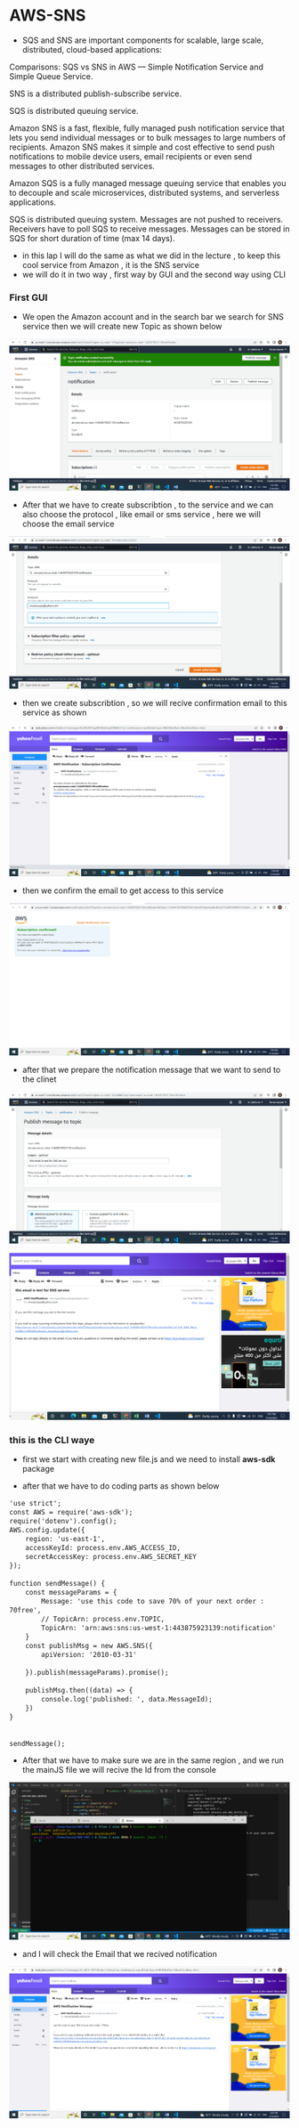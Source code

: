 # AWS-SNS
* SQS and SNS are important components for scalable, large scale, distributed, cloud-based applications:

Comparisons: SQS vs SNS in AWS — Simple Notification Service and Simple Queue Service.

SNS is a distributed publish-subscribe service.

SQS is distributed queuing service.

Amazon SNS is a fast, flexible, fully managed push notification service that lets you send individual messages or to bulk messages to large numbers of recipients. Amazon SNS makes it simple and cost effective to send push notifications to mobile device users, email recipients or even send messages to other distributed services.

Amazon SQS is a fully managed message queuing service that enables you to decouple and scale microservices, distributed systems, and serverless applications.

SQS is distributed queuing system. Messages are not pushed to receivers. Receivers have to poll SQS to receive messages. Messages can be stored in SQS for short duration of time (max 14 days).

* in this lap I will do the same as what we did in the lecture , to keep this cool service from Amazon , it is the SNS service 
* we will do it in two way , first way by GUI and the second way using CLI 

### First GUI 

* We open the Amazon account and in the search bar we search for SNS service then we will create new Topic as shown below 

![link](./image/Screenshot%20(402).png)

* After that we have to create subscribtion , to the service and we can also choose the protocol , like email or sms service , here we will choose the email service 

![link](./image/Screenshot%20(403).png)

* then we create subscribtion , so we will recive confirmation email to this service as shown 

![link](./image/Screenshot%20(404).png)

* then we confirm the email to get access to this service 

![link](./image/Screenshot%20(405).png)

* after that we prepare the notification message that we want to send to the clinet 

![link](./image/Screenshot%20(406).png)

![link](./image/Screenshot%20(407).png)


### this is the CLI waye 

* first we start with creating new file.js and we need to install **aws-sdk** package 

* after that we have to do coding parts as shown below 
````
'use strict';
const AWS = require('aws-sdk');
require('dotenv').config();
AWS.config.update({
    region: 'us-east-1',
    accessKeyId: process.env.AWS_ACCESS_ID,
    secretAccessKey: process.env.AWS_SECRET_KEY
});

function sendMessage() {
    const messageParams = {
        Message: 'use this code to save 70% of your next order : 70free',
        // TopicArn: process.env.TOPIC,
        TopicArn: 'arn:aws:sns:us-west-1:443875923139:notification'
    }
    const publishMsg = new AWS.SNS({
        apiVersion: '2010-03-31'

    }).publish(messageParams).promise();

    publishMsg.then((data) => {
        console.log('published: ', data.MessageId);
    })
}


sendMessage();

````
* After that we have to make sure we are in the same region , and we run the mainJS file  we will recive the Id from the console 

![link](./image/Screenshot%20(408).png)

* and I will check the Email that we recived notification 

![link](./image/Screenshot%20(410).png)

